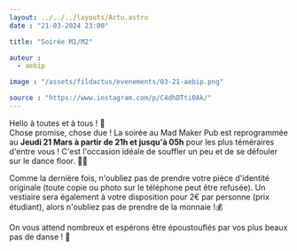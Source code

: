 ```yaml
---
layout: ../../../layouts/Actu.astro
date : "21-03-2024 23:00"

title: "Soirée M1/M2"

auteur :
  - aebip

image : "/assets/fildactus/evenements/03-21-aebip.png"

source : "https://www.instagram.com/p/C4dhDTti0Ak/"
---
```


Hello à toutes et à tous ! 👋  
Chose promise, chose due ! La soirée au Mad Maker Pub est reprogrammée au __Jeudi 21 Mars à partir de 21h et jusqu'à 05h__ pour les plus téméraires d'entre vous ! C'est l'occasion idéale de souffler un peu et de se défouler sur le dance floor. 💃🕺

Comme la dernière fois, n'oubliez pas de prendre votre pièce d'identité originale (toute copie ou photo sur le téléphone peut être refusée). Un vestiaire sera également à votre disposition pour 2€ par personne (prix étudiant), alors n'oubliez pas de prendre de la monnaie !💰

On vous attend nombreux et espérons être époustouflés par vos plus beaux pas de danse ! 🥳